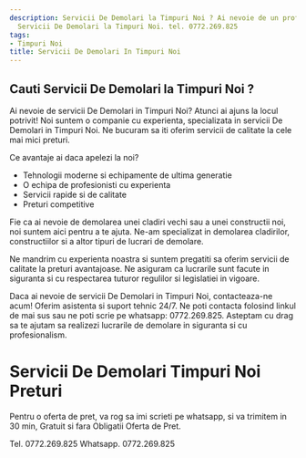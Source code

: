 ```yaml
---
description: Servicii De Demolari la Timpuri Noi ? Ai nevoie de un profesionist in
  Servicii De Demolari la Timpuri Noi. tel. 0772.269.825
tags:
- Timpuri Noi
title: Servicii De Demolari In Timpuri Noi
---
```



## Cauti Servicii De Demolari la Timpuri Noi ?

Ai nevoie de servicii De Demolari in Timpuri Noi? Atunci ai ajuns la locul potrivit! 
Noi suntem o companie cu experienta, specializata in servicii De Demolari in Timpuri Noi. Ne bucuram sa iti oferim servicii de calitate la cele mai mici preturi.

Ce avantaje ai daca apelezi la noi?
- Tehnologii moderne si echipamente de ultima generatie
- O echipa de profesionisti cu experienta
- Servicii rapide si de calitate
- Preturi competitive

Fie ca ai nevoie de demolarea unei cladiri vechi sau a unei constructii noi, noi suntem aici pentru a te ajuta. Ne-am specializat in demolarea cladirilor, constructiilor si a altor tipuri de lucrari de demolare.

Ne mandrim cu experienta noastra si suntem pregatiti sa oferim servicii de calitate la preturi avantajoase. Ne asiguram ca lucrarile sunt facute in siguranta si cu respectarea tuturor regulilor si legislatiei in vigoare.

Daca ai nevoie de servicii De Demolari in Timpuri Noi, contacteaza-ne acum! Oferim asistenta si suport tehnic 24/7. Ne poti contacta folosind linkul de mai sus sau ne poti scrie pe whatsapp: 0772.269.825. 
Asteptam cu drag sa te ajutam sa realizezi lucrarile de demolare in siguranta si cu profesionalism.

# Servicii De Demolari Timpuri Noi Preturi
Pentru o oferta de pret, va rog sa imi scrieti pe whatsapp, si va trimitem in 30 min, Gratuit si fara Obligatii Oferta de Pret.

Tel. 0772.269.825
Whatsapp. 0772.269.825